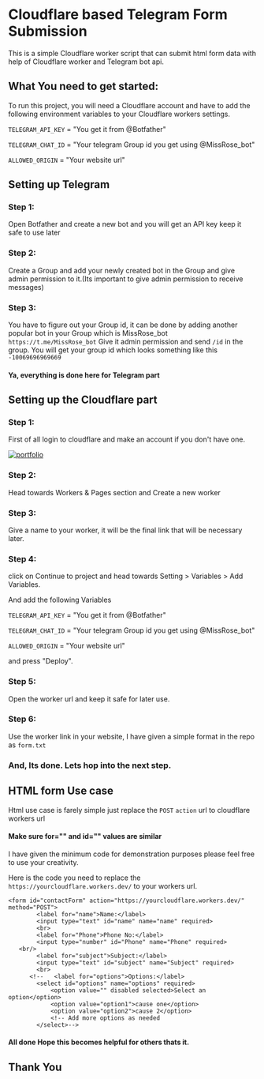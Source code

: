 # Cloudflare based Telegram Form Submission

This is a simple Cloudflare worker script that can submit html form data with help of Cloudflare worker and Telegram bot api.

## What You need to get started:

To run this project, you will need a Cloudflare account and have to add the following environment variables to your Cloudflare workers settings.

`TELEGRAM_API_KEY` = "You get it from @Botfather"

`TELEGRAM_CHAT_ID` = "Your telegram Group id you get using @MissRose_bot"

`ALLOWED_ORIGIN` = "Your website url"

## Setting up Telegram

### Step 1:

Open Botfather and create a new bot and you will get an API key keep it safe to use later

### Step 2:

Create a Group and add your newly created bot in the Group and give admin permission to it.(Its important to give admin permission to receive messages)

### Step 3:

You have to figure out your Group id, it can be done by adding another popular bot in your Group which is MissRose_bot ` https://t.me/MissRose_bot`
Give it admin permission and send `/id` in the group. You will get your group id which looks something like this `-10069696969669`

#### Ya, everything is done here for Telegram part

## Setting up the Cloudflare part

### Step 1:

First of all login to cloudflare and make an account if you don't have one.

[![portfolio](https://img.shields.io/badge/Cloudflare-F38020?style=for-the-badge&logo=Cloudflare&logoColor=white)](https://www.cloudflare.com/)

### Step 2:

Head towards Workers & Pages section and Create a new worker

### Step 3:

Give a name to your worker, it will be the final link that will be necessary later.

### Step 4:

click on Continue to project and head towards Setting > Variables > Add Variables.

And add the following Variables

`TELEGRAM_API_KEY` = "You get it from @Botfather"

`TELEGRAM_CHAT_ID` = "Your telegram Group id you get using @MissRose_bot"

`ALLOWED_ORIGIN` = "Your website url"

and press "Deploy".

### Step 5:

Open the worker url and keep it safe for later use.

### Step 6:

Use the worker link in your website, I have given a simple format in the repo as `form.txt`

### And, Its done. Lets hop into the next step.

## HTML form Use case

Html use case is farely simple just replace the `POST` `action` url to cloudflare workers url

#### Make sure for="" and id="" values are similar

I have given the minimum code for demonstration purposes please feel free to use your creativity.

Here is the code you need to replace the `https://yourcloudflare.workers.dev/` to your workers url.

```
<form id="contactForm" action="https://yourcloudflare.workers.dev/" method="POST">
        <label for="name">Name:</label>
        <input type="text" id="name" name="name" required>
        <br>
   		<label for="Phone">Phone No:</label>
        <input type="number" id="Phone" name="Phone" required>
   <br/>
        <label for="subject">Subject:</label>
        <input type="text" id="subject" name="Subject" required>
        <br>
      <!--   <label for="options">Options:</label>
        <select id="options" name="options" required>
            <option value="" disabled selected>Select an option</option>
            <option value="option1">cause one</option>
            <option value="option2">cause 2</option>
            <!-- Add more options as needed
        </select>-->

```

#### All done Hope this becomes helpful for others thats it.

## Thank You
